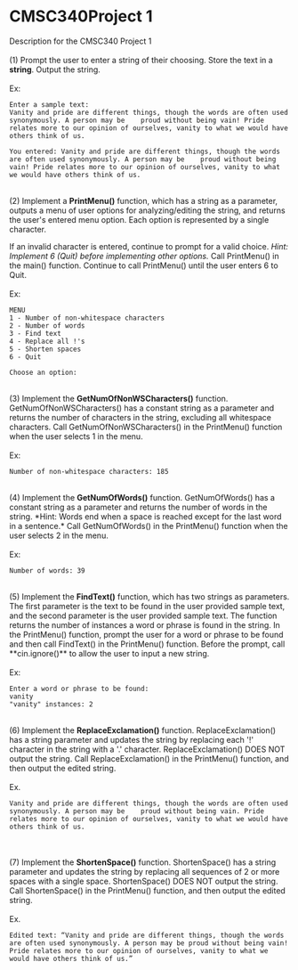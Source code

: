 # CMSC340Project 1
Description for the CMSC340 Project 1<br /><br />
(1) Prompt the user to enter a string of their choosing. Store the text in a <b>string</b>. Output the string. 
<br /><br />
Ex:
```
Enter a sample text:
Vanity and pride are different things, though the words are often used synonymously. A person may be    proud without being vain! Pride relates more to our opinion of ourselves, vanity to what we would have others think of us.

You entered: Vanity and pride are different things, though the words are often used synonymously. A person may be    proud without being vain! Pride relates more to our opinion of ourselves, vanity to what we would have others think of us.

```
<br />
(2) Implement a <b>PrintMenu()</b> function, which has a string as a parameter, outputs a menu of user options for analyzing/editing the string, and returns the user's entered menu option.  Each option is represented by a single character. 

If an invalid character is entered, continue to prompt for a valid choice. *Hint: Implement 6 (Quit) before implementing other options.*
Call PrintMenu() in the main() function. Continue to call PrintMenu() until the user enters 6 to Quit.
<br /><br />
Ex:
```
MENU
1 - Number of non-whitespace characters
2 - Number of words
3 - Find text
4 - Replace all !'s
5 - Shorten spaces
6 - Quit

Choose an option:
```
<br />
(3) Implement the <b>GetNumOfNonWSCharacters()</b> function. GetNumOfNonWSCharacters() has a constant string as a parameter and returns the number of characters in the string, excluding all whitespace characters. Call GetNumOfNonWSCharacters() in the PrintMenu() function when the user selects 1 in the menu. 
<br /><br />
Ex:


```
Number of non-whitespace characters: 185
```
<br />
(4) Implement the <b>GetNumOfWords()</b> function. GetNumOfWords() has a constant string as a parameter and returns the number of words in the string. *Hint: Words end when a space is reached except for the last word in a sentence.* Call GetNumOfWords() in the PrintMenu() function when the user selects 2 in the menu.
<br /><br />
Ex:

```
Number of words: 39
```
<br />
(5) Implement the <b>FindText()</b> function, which has two strings as parameters. The first parameter is the text to be found in the user provided sample text, and the second parameter is the user provided sample text. The function returns the number of instances a word or phrase is found in the string. In the PrintMenu() function, prompt the user for a word or phrase to be found and then call FindText() in the PrintMenu() function. Before the prompt, call **cin.ignore()** to allow the user to input a new string.
<br /><br />
Ex:

```
Enter a word or phrase to be found:
vanity
"vanity" instances: 2
```
<br />
(6) Implement the <b>ReplaceExclamation()</b> function. ReplaceExclamation() has a string parameter and updates the string by replacing each '!' character in the string with a '.' character. ReplaceExclamation() DOES NOT output the string. Call ReplaceExclamation() in the PrintMenu() function, and then output the edited string.
<br /><br />
Ex.

```
Vanity and pride are different things, though the words are often used synonymously. A person may be    proud without being vain. Pride relates more to our opinion of ourselves, vanity to what we would have others think of us.
```
<br /><br/>
(7) Implement the <b>ShortenSpace()</b> function. ShortenSpace() has a string parameter and updates the string by replacing all sequences of 2 or more spaces with a single space. ShortenSpace() DOES NOT output the string. Call ShortenSpace() in the PrintMenu() function, and then output the edited string.
<br /><br />
Ex.
```
Edited text: “Vanity and pride are different things, though the words are often used synonymously. A person may be proud without being vain! Pride relates more to our opinion of ourselves, vanity to what we would have others think of us.”
```
